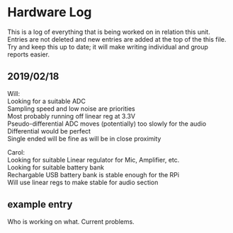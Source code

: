 # Hardware Log
This is a log of everything that is being worked on in relation this unit.
Entries are not deleted and new entries are added at the top of the this file.
Try and keep this up to date; it will make writing individual and group reports
easier.

## 2019/02/18  
Will:  
Looking for a suitable ADC  
Sampling speed and low noise are priorities  
Most probably running off linear reg at 3.3V  
Pseudo-differential ADC moves (potentially) too slowly for the audio  
Differential would be perfect  
Single ended will be fine as will be in close proximity  
  
Carol:  
Looking for suitable Linear regulator for Mic, Amplifier, etc.  
Looking for suitable battery bank  
Rechargable USB battery bank is stable enough for the RPi  
Will use linear regs to make stable for audio section  

## example entry
Who is working on what. Current problems.
